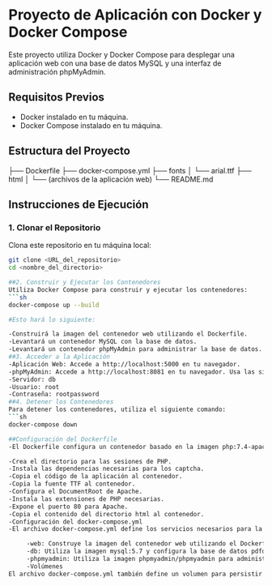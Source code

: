 # Proyecto de Aplicación con Docker y Docker Compose

Este proyecto utiliza Docker y Docker Compose para desplegar una aplicación web con una base de datos MySQL y una interfaz de administración phpMyAdmin.

## Requisitos Previos

- Docker instalado en tu máquina.
- Docker Compose instalado en tu máquina.

## Estructura del Proyecto

├── Dockerfile
├── docker-compose.yml
├── fonts
│   └── arial.ttf
├── html
│   └── (archivos de la aplicación web)
└── README.md

## Instrucciones de Ejecución

### 1. Clonar el Repositorio

Clona este repositorio en tu máquina local:

```sh
git clone <URL_del_repositorio>
cd <nombre_del_directorio>

##2. Construir y Ejecutar los Contenedores
Utiliza Docker Compose para construir y ejecutar los contenedores:
```sh
docker-compose up --build

#Esto hará lo siguiente:

-Construirá la imagen del contenedor web utilizando el Dockerfile.
-Levantará un contenedor MySQL con la base de datos.
-Levantará un contenedor phpMyAdmin para administrar la base de datos.
##3. Acceder a la Aplicación
-Aplicación Web: Accede a http://localhost:5000 en tu navegador.
-phpMyAdmin: Accede a http://localhost:8081 en tu navegador. Usa las siguientes credenciales para iniciar sesión:
-Servidor: db
-Usuario: root
-Contraseña: rootpassword
##4. Detener los Contenedores
Para detener los contenedores, utiliza el siguiente comando:
```sh 
docker-compose down

##Configuración del Dockerfile
-El Dockerfile configura un contenedor basado en la imagen php:7.4-apache y realiza las siguientes tareas:

-Crea el directorio para las sesiones de PHP.
-Instala las dependencias necesarias para los captcha.
-Copia el código de la aplicación al contenedor.
-Copia la fuente TTF al contenedor.
-Configura el DocumentRoot de Apache.
-Instala las extensiones de PHP necesarias.
-Expone el puerto 80 para Apache.
-Copia el contenido del directorio html al contenedor.
-Configuración del docker-compose.yml
-El archivo docker-compose.yml define los servicios necesarios para la aplicación:

     -web: Construye la imagen del contenedor web utilizando el Dockerfile y expone el puerto 5000.
     -db: Utiliza la imagen mysql:5.7 y configura la base de datos pdfdb.
     -phpmyadmin: Utiliza la imagen phpmyadmin/phpmyadmin para administrar la base de datos.
     -Volúmenes
El archivo docker-compose.yml también define un volumen para persistir los datos de la base de datos en db_data.
